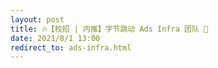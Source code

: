 ```yaml
---
layout: post
title: 🔥【校招 | 内推】字节跳动 Ads Infra 团队 🎯
date: 2021/8/1 13:00
redirect_to: ads-infra.html
---
```


